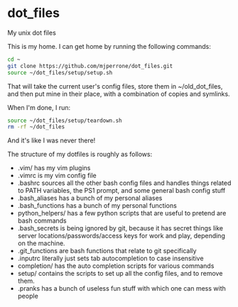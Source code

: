 dot_files
=========

My unix dot files

This is my home. I can get home by running the following commands:

```bash
cd ~
git clone https://github.com/mjperrone/dot_files.git
source ~/dot_files/setup/setup.sh
```

That will take the current user's config files, store them in ~/old_dot_files, and then put mine in their place, with a combination of copies and symlinks.

When I'm done, I run:

```bash
source ~/dot_files/setup/teardown.sh
rm -rf ~/dot_files
```
And it's like I was never there! 

The structure of my dotfiles is roughly as follows:

* .vim/ has my vim plugins
* .vimrc is my vim config file
* .bashrc sources all the other bash config files and handles things related to PATH variables, the PS1 prompt, and some general bash config stuff
* .bash_aliases has a bunch of my personal aliases
* .bash_functions has a bunch of my personal functions
* python_helpers/ has a few python scripts that are useful to pretend are bash commands
* .bash_secrets is being ignored by git, because it has secret things like server locations/passwords/access keys for work and play, depending on the machine.
* .git_functions are bash functions that relate to git specifically
* .inputrc literally just sets tab autocompletion to case insensitive
* completion/ has the auto completion scripts for various commands
* setup/ contains the scripts to set up all the config files, and to remove them.
* .pranks has a bunch of useless fun stuff with which one can mess with people
